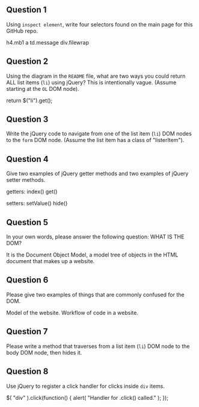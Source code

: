 ## Question 1

Using `inspect element`, write four selectors found on the main page for this
GitHub repo.

<!-- your answer starts here -->
h4.mb1
a
td.message
div.filewrap
<!-- your answer ends here -->

## Question 2

Using the diagram in the `README` file, what are two ways you could return ALL
list items (`li`) using jQuery? This is intentionally vague. (Assume starting
at the `OL` DOM node).

<!-- your answer starts here -->
return $("li").get();
<!-- your answer ends here -->

## Question 3

Write the jQuery code to navigate from one of the list item (`li`) DOM nodes to
the `form` DOM node. (Assume the list item has a class of "listerItem").

<!-- your answer starts here -->

<!-- your answer ends here -->

## Question 4

Give two examples of jQuery getter methods and two examples of jQuery setter
methods.

<!-- your answer starts here -->
getters:
index()
get()

setters:
setValue()
hide()
<!-- your answer ends here -->

## Question 5

In your own words, please answer the following question: WHAT IS THE DOM?

<!-- your answer starts here -->
It is the Document Object Model, a model tree of objects in the HTML document that makes up a website.
<!-- your answer ends here -->

## Question 6

Please give two examples of things that are commonly confused for the DOM.

<!-- your answer starts here -->
Model of the website.
Workflow of code in a website.
<!-- your answer ends here -->

## Question 7

Please write a method that traverses from a list item (`li`) DOM node to the
body DOM node, then hides it.

<!-- your answer starts here -->

<!-- your answer ends here -->

## Question 8

Use jQuery to register a click handler for clicks inside `div` items.

<!-- your answer starts here -->
$( "div" ).click(function() {
  alert( "Handler for .click() called." );
});
<!-- your answer ends here -->
